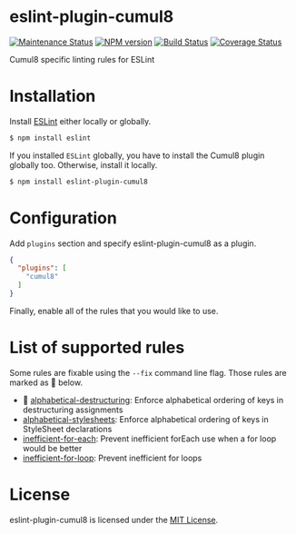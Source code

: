 eslint-plugin-cumul8
===================

[![Maintenance Status][status-image]][status-url]
[![NPM version][npm-image]][npm-url]
[![Build Status][travis-image]][travis-url]
[![Coverage Status][coverage-image]][coverage-url]

Cumul8 specific linting rules for ESLint

# Installation

Install [ESLint](https://www.github.com/eslint/eslint) either locally or globally.

```sh
$ npm install eslint
```

If you installed `ESLint` globally, you have to install the Cumul8 plugin globally too. Otherwise, install it locally.

```sh
$ npm install eslint-plugin-cumul8
```

# Configuration

Add `plugins` section and specify eslint-plugin-cumul8 as a plugin.

```json
{
  "plugins": [
    "cumul8"
  ]
}
```

Finally, enable all of the rules that you would like to use.

# List of supported rules

Some rules are fixable using the `--fix` command line flag. Those rules are marked as 🔧 below.

* 🔧 [alphabetical-destructuring](docs/rules/alphabetical-destructuring.md): Enforce alphabetical ordering of keys in destructuring assignments
* [alphabetical-stylesheets](docs/rules/alphabetical-stylesheets.md): Enforce alphabetical ordering of keys in StyleSheet declarations
* [inefficient-for-each](docs/rules/inefficient-for-each.md): Prevent inefficient forEach use when a for loop would be better
* [inefficient-for-loop](docs/rules/inefficient-for-loop.md): Prevent inefficient for loops

# License

eslint-plugin-cumul8 is licensed under the [MIT License](http://www.opensource.org/licenses/mit-license.php).


[status-url]: https://github.com/Eight-Solutions/eslint-plugin-cumul8/pulse
[status-image]: https://img.shields.io/badge/status-maintained-brightgreen.svg

[npm-url]: https://www.npmjs.com/package/eslint-plugin-cumul8
[npm-image]: https://img.shields.io/npm/v/eslint-plugin-cumul8.svg

[travis-url]: https://travis-ci.org/Eight-Solutions/eslint-plugin-cumul8
[travis-image]: https://travis-ci.org/Eight-Solutions/eslint-plugin-cumul8.svg

[coverage-url]: https://coveralls.io/r/Eight-Solutions/eslint-plugin-cumul8?branch=master
[coverage-image]: https://img.shields.io/coveralls/Eight-Solutions/eslint-plugin-cumul8/master.svg
